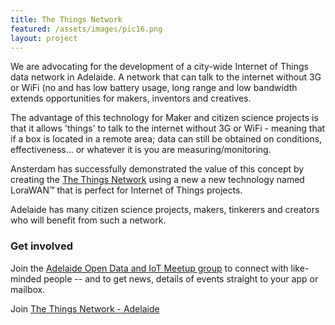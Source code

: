 ```yaml
---
title: The Things Network
featured: /assets/images/pic16.png
layout: project
---
```


We are advocating for the development of a city-wide Internet of Things data network in Adelaide. A network that can talk to the internet without 3G or WiFi (no and has low battery usage, long range and low bandwidth extends opportunities for makers, inventors and creatives.  

The advantage of this technology for Maker and citizen science projects is that it allows 'things' to talk to the internet without 3G or WiFi - meaning that if a box is located in a remote area; data can still be obtained on conditions, effectiveness... or whatever it is you are measuring/monitoring.

Ansterdam has successfully demonstrated the value of this concept by creating the [The Things Network](https://www.thethingsnetwork.org/) using a new a new technology named LoraWAN™ that is perfect for Internet of Things projects. 

Adelaide has many citizen science projects, makers, tinkerers and creators who will benefit from such a network. 

### Get involved

Join the [Adelaide Open Data and IoT Meetup group](http://www.meetup.com/growing-data-adelaide) to connect with like-minded people -- and to get news, details of events straight to your app or mailbox. 

Join [The Things Network - Adelaide](https://www.thethingsnetwork.org/community/adelaide/)